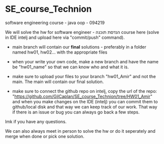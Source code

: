 # SE_course_Technion
software engineering course - java oop - 094219

  We will solve the hw for software engineer - הנדסת תוכנה course here (solve in IDE intelj and upload here via "commit/push" command). 

  - main branch will contain our **final** solutions - preferably in a folder named hw01, hw02... with the appropriate files

  - when your write your own code, make a new branch and have the name be "hw01_name" so that we can know who and what it is.

  - make sure to upload your files to your branch "hw01_Amir" and not the main. The main will contain our final solution.

  - make sure to connect the github repo on intelj, copy the url of the repo: "https://github.com/GilCaplan/SE_course_Technion/tree/HW01_Amir" and when you       make changes on the IDE (intelj) you can commit them to github/local disk and that way we can keep track of our work. That way if there is an issue or     bug you can always go back a few steps.

lmk if you have any questions. 

We can also always meet in person to solve the hw or do it seperately and merge when done or pick one solution.
